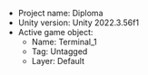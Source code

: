 <!-- UNITY CODE ASSIST INSTRUCTIONS START -->
- Project name: Diploma
- Unity version: Unity 2022.3.56f1
- Active game object:
  - Name: Terminal_1
  - Tag: Untagged
  - Layer: Default
<!-- UNITY CODE ASSIST INSTRUCTIONS END -->